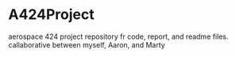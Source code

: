 # A424Project
aerospace 424 project repository fr code, report, and readme files. callaborative between myself, Aaron, and Marty
